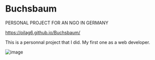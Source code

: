 # Buchsbaum

PERSONAL PROJECT FOR AN NGO IN GERMANY


https://pilag6.github.io/Buchsbaum/


This is a personnal project that I did. My first one as a web developer. 

![image](https://user-images.githubusercontent.com/79191808/205923504-36c0a19d-c759-4116-a146-acea49b54d7c.png)

